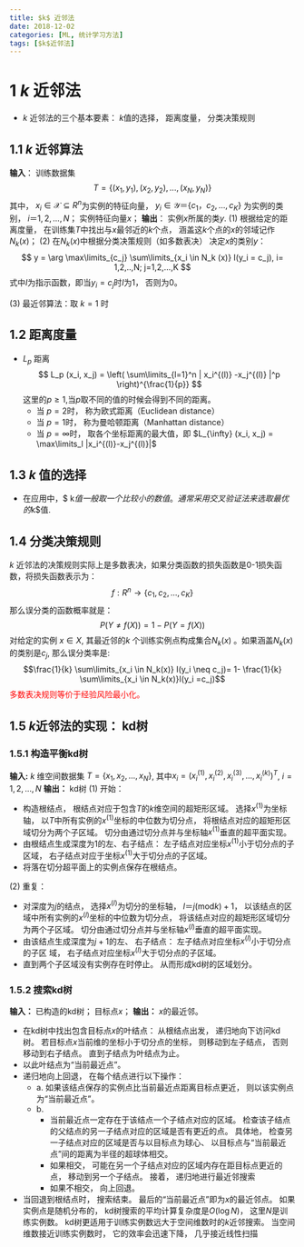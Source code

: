 ```yaml
---
title: $k$ 近邻法
date: 2018-12-02
categories: [ML, 统计学习方法]
tags: [$k$近邻法]
---
```

# 1 $k$ 近邻法
- $k$ 近邻法的三个基本要素： $k$值的选择， 距离度量， 分类决策规则
## 1.1 $k$ 近邻算法
**输入**： 训练数据集
$$
T = \{ (x_1, y_1), (x_2, y_2),..., (x_N, y_N)\}
$$
其中， $x_i \in \mathcal{X}  \subseteq R^n$为实例的特征向量， $y_i \in  \mathcal{Y} ＝\{c_1， c_2,…,c_K\}$ 为实例的类别， $i＝1,2,…,N$； 实例特征向量$x$；
**输出**： 实例$x$所属的类$y$.
(1)  根据给定的距离度量， 在训练集$T$中找出与$x$最邻近的$k$个点， 涵盖这$k$个点的$x$的邻域记作$N_k(x)$；
(2) 在$N_k(x)$中根据分类决策规则（如多数表决） 决定$x$的类别$y$：
$$
y = \arg \max\limits_{c_j} \sum\limits_{x_i \in N_k (x)} I(y_i = c_j), i= 1,2,..,N; j=1,2,...,K
$$
式中$I$为指示函数，即当$y_i = c_j$时$I$为1， 否则为0。

(3) 最近邻算法：取 $k=1$ 时

## 1.2 距离度量
- $L_p$ 距离
    $$
    L_p (x_i, x_j) = \left( \sum\limits_{l=1}^n | x_i^{(l)} -x_j^{(l)} |^p \right)^{\frac{1}{p}}
    $$
	这里的$p\geq 1$,当$p​$取不同的值的时候会得到不同的距离。
	- 当 $p=2$时， 称为欧式距离（Euclidean distance）
	- 当 $p=1$时， 称为曼哈顿距离（Manhattan distance）
	- 当 $p=\infty$时， 取各个坐标距离的最大值，即 $L_{\infty} (x_i, x_j) = \max\limits_l |x_i^{(l)}-x_j^{(l)}|$

## 1.3 $k$ 值的选择
- 在应用中，$ k$值一般取一个比较小的数值。 通常采用交叉验证法来选取最优的$k$值.

## 1.4 分类决策规则
$k$ 近邻法的决策规则实际上是多数表决，如果分类函数的损失函数是0-1损失函数，将损失函数表示为：
$$f: R^n \rightarrow \{ c_1, c_2, ..., c_K \}$$
那么误分类的函数概率就是：
$$P(Y \neq f(X)) = 1-P(Y=f(X))$$
对给定的实例 $x \in X$, 其最近邻的$k$ 个训练实例点构成集合$N_k (x)$ 。如果涵盖$N_k(x)$ 的类别是$c_j$, 那么误分类率是:
$$\frac{1}{k} \sum\limits_{x_i \in N_k(x)} I(y_i \neq c_j)= 1- \frac{1}{k} \sum\limits_{x_i \in N_k(x)}I(y_i =c_j)$$ 
<font color=red>多数表决规则等价于经验风险最小化。</font>

## 1.5 $k$近邻法的实现： kd树
### 1.5.1 构造平衡kd树
**输入:** $k$ 维空间数据集 $T = \{ x_1, x_2, ..., x_N \}$, 其中$x_i = (x_i^{(1)}, x_i^{(2)}, x_i^{(3)}, ..., x_i^{(k)})^T$, $i = 1, 2, ..., N$
**输出：** kd树
(1) 开始：
- 构造根结点， 根结点对应于包含$T$的$k$维空间的超矩形区域。 选择$x^{(1)}$为坐标轴， 以$T$中所有实例的$x^{(1)}$坐标的中位数为切分点， 将根结点对应的超矩形区域切分为两个子区域。 切分由通过切分点并与坐标轴$x^{(1)}$垂直的超平面实现。
- 由根结点生成深度为1的左、右子结点： 左子结点对应坐标$x^{(1)}$小于切分点的子区域， 右子结点对应于坐标$x^{(1)}$大于切分点的子区域。
- 将落在切分超平面上的实例点保存在根结点。

(2) 重复：
- 对深度为$j$的结点， 选择$x^{(l)}$为切分的坐标轴， $l＝j( \text{mod} k)+1$， 以该结点的区域中所有实例的$x^{(l)}$坐标的中位数为切分点， 将该结点对应的超矩形区域切分为两个子区域。 切分由通过切分点并与坐标轴$x^{(l)}$垂直的超平面实现。
- 由该结点生成深度为$j+1$的左、 右子结点： 左子结点对应坐标$x^{(l)}$小于切分点的子区
域， 右子结点对应坐标$x^{(l)}$大于切分点的子区域。
- 直到两个子区域没有实例存在时停止。 从而形成kd树的区域划分。

### 1.5.2 搜索kd树
**输入：**  已构造的kd树； 目标点$x$；
**输出：** $x$的最近邻。
- 在kd树中找出包含目标点$x$的叶结点： 从根结点出发， 递归地向下访问kd树。 若目标点$x$当前维的坐标小于切分点的坐标， 则移动到左子结点， 否则移动到右子结点。 直到子结点为叶结点为止。
- 以此叶结点为“当前最近点”。
- 递归地向上回退， 在每个结点进行以下操作：
  - a. 如果该结点保存的实例点比当前最近点距离目标点更近， 则以该实例点为“当前最近点”。
  - b.
  	- 当前最近点一定存在于该结点一个子结点对应的区域。 检查该子结点的父结点的另一子结点对应的区域是否有更近的点。 具体地， 检查另一子结点对应的区域是否与以目标点为球心、 以目标点与“当前最近点”间的距离为半径的超球体相交。
  	- 如果相交， 可能在另一个子结点对应的区域内存在距目标点更近的点， 移动到另一个子结点。 接着， 递归地进行最近邻搜索
  	- 如果不相交， 向上回退。
- 当回退到根结点时， 搜索结束。 最后的“当前最近点”即为$x$的最近邻点。 如果实例点是随机分布的， kd树搜索的平均计算复杂度是$O(\log N)$， 这里$N$是训练实例数。 kd树更适用于训练实例数远大于空间维数时的$k$近邻搜索。 当空间维数接近训练实例数时， 它的效率会迅速下降， 几乎接近线性扫描
